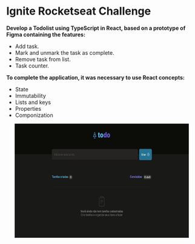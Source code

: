 # Ignite Rocketseat Challenge

**Develop a Todolist using TypeScript in React, based on a prototype of Figma containing the features:**

* Add task.
* Mark and unmark the task as complete.
* Remove task from list.
* Task counter.

**To complete the application, it was necessary to use React concepts:**
* State
* Immutability
* Lists and keys
* Properties
* Componization


<div align ="center">
  <img width="460" height="300"src="src/assets/todolist.gif" alt="">
</div>
